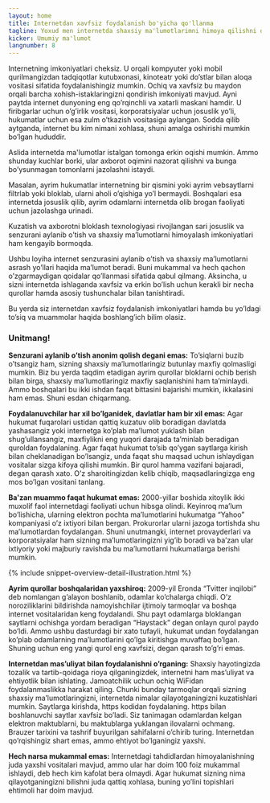 ```yaml
---
layout: home
title: Internetdan xavfsiz foydalanish bo'yicha qo'llanma
tagline: Yoxud men internetda shaxsiy ma'lumotlarimni himoya qilishni qanday o'rgandim?
kicker: Umumiy ma'lumot
langnumber: 8
---
```



Internetning imkoniyatlari cheksiz. U orqali kompyuter yoki mobil qurilmangizdan tadqiqotlar kutubxonasi, kinoteatr yoki do’stlar bilan aloqa vositasi sifatida foydalanishingiz mumkin. Ochiq va xavfsiz bu maydon orqali barcha xohish-istaklaringizni qondirish imkoniyati mavjud.
Ayni paytda internet dunyoning eng qo’rqinchli va xatarli maskani hamdir. U firibgarlar uchun o’g’irlik vositasi, korporatsiyalar uchun josuslik yo’li, hukumatlar uchun esa zulm o’tkazish vositasiga aylangan.
Sodda qilib aytganda, internet bu kim nimani xohlasa, shuni amalga oshirishi mumkin bo’lgan hududdir.

Aslida internetda ma'lumotlar istalgan tomonga erkin oqishi mumkin. Ammo shunday kuchlar borki, ular axborot oqimini nazorat qilishni va bunga bo’ysunmagan tomonlarni jazolashni istaydi.

Masalan, ayrim hukumatlar internetning bir qismini yoki ayrim vebsaytlarni filtrlab yoki bloklab, ularni aholi o’qishiga yo’l bermaydi. Boshqalari esa internetda josuslik qilib, ayrim odamlarni internetda olib brogan faoliyati uchun jazolashga urinadi.

Kuzatish va axborotni bloklash texnologiyasi rivojlangan sari josuslik va senzurani aylanib o’tish va shaxsiy ma’lumotlarni himoyalash imkoniyatlari ham kengayib bormoqda.

Ushbu loyiha internet senzurasini aylanib o’tish va shaxsiy ma’lumotlarni asrash yo’llari haqida ma’lumot beradi. Buni mukammal va hech qachon o’zgarmaydigan qoidalar qo’llanmasi sifatida qabul qilmang. Aksincha, u sizni internetda ishlaganda xavfsiz va erkin bo’lish uchun kerakli bir necha qurollar hamda asosiy tushunchalar bilan tanishtiradi.

Bu yerda siz internetdan xavfsiz foydalanish imkoniyatlari hamda bu yo’ldagi to’siq va muammolar haqida boshlang’ich bilim olasiz.


### Unitmang! ###

__Senzurani aylanib o’tish anonim qolish degani emas:__ To’siqlarni buzib o’tsangiz ham, sizning shaxsiy ma’lumotlaringiz butunlay maxfiy qolmasligi mumkin. Biz bu yerda taqdim etadigan ayrim qurollar bloklarni ochib berish bilan birga, shaxsiy ma’lumotlaringiz maxfiy saqlanishini ham ta’minlaydi. Ammo boshqalari bu ikki ishdan faqat bittasini bajarishi mumkin, ikkalasini ham emas. Shuni esdan chiqarmang.

__Foydalanuvchilar har xil bo’lganidek, davlatlar ham bir xil emas:__ Agar hukumat fuqarolari ustidan qattiq kuzatuv olib boradigan davlatda yashasangiz yoki internetga ko’plab ma’lumot yuklash bilan shug’ullansangiz, maxfiylikni eng yuqori darajada ta’minlab beradigan quroldan foydalaning. Agar faqat hukumat to’sib qo’ygan saytlarga kirish bilan cheklanadigan bo’lsangiz, unda faqat shu maqsad uchun ishlaydigan vositalar sizga kifoya qilishi mumkin. Bir qurol hamma vazifani bajaradi, degan qarash xato. O’z sharoitingizdan kelib chiqib, maqsadlaringizga eng mos bo’lgan vositani tanlang.

__Ba'zan muammo faqat hukumat emas:__ 2000-yillar boshida xitoylik ikki muxolif faol internetdagi faoliyati uchun hibsga olindi. Keyinroq ma’lum bo’lishicha, ularning elektron pochta ma’lumotlarini hukumatga “Yahoo” kompaniyasi o’z ixtiyori bilan bergan. Prokurorlar ularni jazoga tortishda shu ma’lumotlardan foydalangan. Shuni unutmangki, internet provayderlari va korporatsiyalar ham sizning ma’lumotlaringizni yig’ib boradi va ba’zan ular ixtiyoriy yoki majburiy ravishda bu ma’lumotlarni hukumatlarga berishi mumkin.


{% include snippet-overview-detail-illustration.html %}



__Ayrim qurollar boshqalaridan yaxshiroq:__ 2009-yil Eronda “Tvitter inqilobi” deb nomlangan g’alayon boshlanib, odamlar ko’chalarga chiqdi. O’z noroziliklarini bildirishda namoyishchilar ijtimoiy tarmoqlar va boshqa internet vositalaridan keng foydalandi. Shu payt odamlarga bloklangan saytlarni ochishga yordam beradigan “Haystack” degan onlayn qurol paydo bo’ldi. Ammo ushbu dasturdagi bir xato tufayli, hukumat undan foydalangan ko’plab odamlarning ma’lumotlarini qo’lga kiritishga muvaffaq bo’lgan. Shuning uchun eng yangi qurol eng xavfsizi, degan qarash to’g’ri emas.

__Internetdan mas’uliyat bilan foydalanishni o’rganing:__ Shaxsiy hayotingizda tozalik va tartib-qoidaga rioya qilganingizdek, internetni ham mas’uliyat va ehtiyotlik bilan ishlating. Jamoatchilik uchun ochiq WiFidan foydalanmaslikka harakat qiling. Chunki bunday tarmoqlar orqali sizning shaxsiy ma’lumotlaringizni, internetda nimalar qilayotganingizni kuzatishlari mumkin. Saytlarga kirishda, https kodidan foydalaning. https bilan boshlanuvchi saytlar xavfsiz bo’ladi. Siz tanimagan odamlardan kelgan elektron maktublarni, bu maktublarga yuklangan ilovalarni ochmang. Brauzer tarixini va tashrif buyurilgan sahifalarni o’chirib turing. Internetdan qo’rqishingiz shart emas, ammo ehtiyot bo’lganingiz yaxshi.

__Hech narsa mukammal emas:__ Internetdagi tahdidlardan himoyalanishning juda yaxshi vositalari mavjud, ammo ular har doim 100 foiz mukammal ishlaydi, deb hech kim kafolat bera olmaydi. Agar hukumat sizning nima qilayotganingizni bilishni juda qattiq xohlasa, buning yo’lini topishlari ehtimoli har doim mavjud.